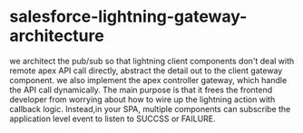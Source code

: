 # salesforce-lightning-gateway-architecture
we architect the pub/sub so that lightning client components don't deal with remote apex API call directly, abstract the detail out to the client gateway component. we also implement the apex controller gateway, which handle the API call dynamically.
The main purpose is that it frees the frontend developer from worrying about how to wire up the lightning action with callback logic. Instead,in your SPA, multiple components can subscribe the application level event to listen to SUCCSS or FAILURE. 
